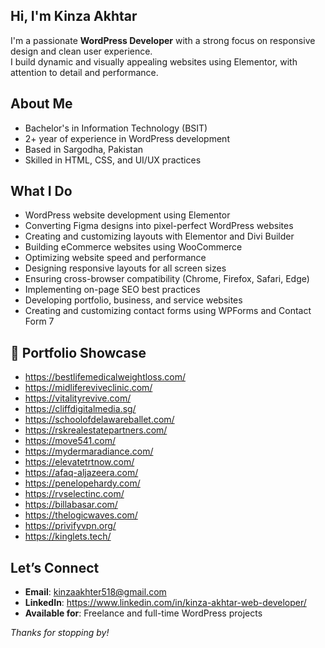 ## Hi, I'm Kinza Akhtar

I'm a passionate **WordPress Developer** with a strong focus on responsive design and clean user experience.  
I build dynamic and visually appealing websites using Elementor, with attention to detail and performance.


## About Me

-  Bachelor's in Information Technology (BSIT)
-  2+ year of experience in WordPress development
-  Based in Sargodha, Pakistan
-  Skilled in HTML, CSS, and UI/UX practices

##  What I Do

- WordPress website development using Elementor  
- Converting Figma designs into pixel-perfect WordPress websites  
- Creating and customizing layouts with Elementor and Divi Builder  
- Building eCommerce websites using WooCommerce  
- Optimizing website speed and performance  
- Designing responsive layouts for all screen sizes  
- Ensuring cross-browser compatibility (Chrome, Firefox, Safari, Edge)  
- Implementing on-page SEO best practices  
- Developing portfolio, business, and service websites  
- Creating and customizing contact forms using WPForms and Contact Form 7  


## 📂 Portfolio Showcase

- https://bestlifemedicalweightloss.com/
- https://midlifereviveclinic.com/
- https://vitalityrevive.com/
- https://cliffdigitalmedia.sg/
- https://schoolofdelawareballet.com/
- https://rskrealestatepartners.com/
- https://move541.com/
- https://mydermaradiance.com/
- https://elevatetrtnow.com/
- https://afaq-aljazeera.com/
- https://penelopehardy.com/
- https://rvselectinc.com/
- https://billabasar.com/
- https://thelogicwaves.com/
- https://privifyvpn.org/
- https://kinglets.tech/


##  Let’s Connect

-  **Email**: kinzaakhter518@gmail.com  
-  **LinkedIn**: https://www.linkedin.com/in/kinza-akhtar-web-developer/
-  **Available for**: Freelance and full-time WordPress projects


_Thanks for stopping by!_

